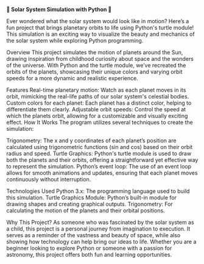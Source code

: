 **🌌 Solar System Simulation with Python 🚀**

Ever wondered what the solar system would look like in motion? Here’s a fun project that brings planetary orbits to life using Python's turtle module! This simulation is an exciting way to visualize the beauty and mechanics of the solar system while exploring Python programming.

Overview
This project simulates the motion of planets around the Sun, drawing inspiration from childhood curiosity about space and the wonders of the universe. With Python and the turtle module, we’ve recreated the orbits of the planets, showcasing their unique colors and varying orbit speeds for a more dynamic and realistic experience.

Features
Real-time planetary motion: Watch as each planet moves in its orbit, mimicking the real-life paths of our solar system's celestial bodies.
Custom colors for each planet: Each planet has a distinct color, helping to differentiate them clearly.
Adjustable orbit speeds: Control the speed at which the planets orbit, allowing for a customizable and visually exciting effect.
How It Works
The program utilizes several techniques to create the simulation:

Trigonometry: The x and y coordinates of each planet’s position are calculated using trigonometric functions (sin and cos) based on their orbit radius and speed.
Turtle Graphics: Python's turtle module is used to draw both the planets and their orbits, offering a straightforward yet effective way to represent the simulation.
Python’s event loop: The use of an event loop allows for smooth animations and updates, ensuring that each planet moves continuously without interruption.

Technologies Used
Python 3.x: The programming language used to build this simulation.
Turtle Graphics Module: Python’s built-in module for drawing shapes and creating graphical outputs.
Trigonometry: For calculating the motion of the planets and their orbital positions.

Why This Project?
As someone who was fascinated by the solar system as a child, this project is a personal journey from imagination to execution. It serves as a reminder of the vastness and beauty of space, while also showing how technology can help bring our ideas to life. Whether you are a beginner looking to explore Python or someone with a passion for astronomy, this project offers both fun and learning opportunities.
